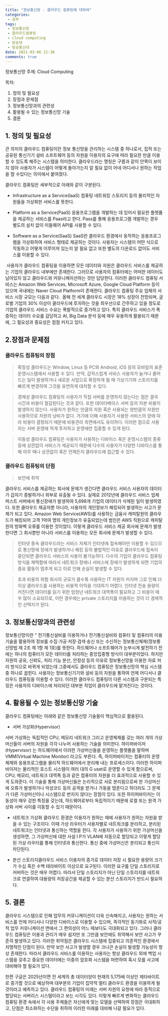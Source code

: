 ```yaml
---
title: "정보통신망 - 클라우드 컴퓨팅에 대하여"
categories:
 - 공부
tags:
 - 정보통신망
 - 클라우드컴퓨팅
 - cloud computing
 - 방송대
 - 방송통신대
date: 2021-03-06 21:30
comments: true 
---
```


정보통신망 주제: Cloud Computing 
 
목차: 
 
1. 정의 및 필요성  
2. 장점과 문제점 
3. 정보통신망과의 관련성 
4. 활용될 수 있는 정보통신망 기술 
5. 결론  


## 1. 정의 및 필요성

큰 의미의 클라우드 컴퓨팅이란 정보 통신망을 관리하는 시스템 중 하나로서, 집적 또는 공유된 통신기기 설비 소프트웨어 등의 자원을 이용자의 요구에 따라 필요한 만큼 이용할 수 있도록 해주는 시스템을 의미한다. 클라우드라는 명칭은 구름과 같이 안쪽이 보이지 않아 사용자가 시스템이 어떻게 돌아가는지 알 필요 없이 어네 어디서나 원하는 작업을 할 수있다는 의미에서 붙여졌다.

클라우드 컴퓨팅은 세부적으로 아래와 같이 구분된다. 

- Infrastructure as a Service(IaaS) 
컴퓨팅 네트워킹 스토리지 등의 물리적인 자원들을 가상화한 서비스를 뜻한다.

- Platform as a Service(PaaS) 
응용프로그램을 개발하는 데 있어서 필요한 플랫폼을 제공하는 서비스를 Paas라고 한다. Pass를 통해 응용프로그램 개발하는 경우 별도의 설치 없이 미들웨어 API를 사용할 수 있다.

- Software as a Service(SaaS) 
SaaS란 클라우드 환경에서 동작하는 응용프로그램을 가상화하여 서비스 형태로 제공하는 것이다. 사용자는 시스템이 어떤 식으로 작동하고 어떻게 이루어져 있는지 알 필요 없고 또한 별도의 다운로드 없이도 서비스를 이용할 수 있다. 

<img>
사용자가 클라우드 컴퓨팅을 이용하면 모든 데이터와 자원은 클라우드 서비스를 제공하는 기업의 클라우드 내부에만 존재한다. 그러므로 사용자의 컴퓨터에는 어떠한 데이터도 남아있지 않고 클라우드와 커뮤니케이션하는 것만 담당한다. 이러한 클라우드 컴퓨팅 서비스는 Amazon Web Services, Microsoft Azure, Google Cloud Platform 등이 있으며 국내에는 Naver Cloud Platform이 존재한다. 클라우드 컴퓨팅 주요 업체의 서비스 시장 규모는 다음과 같다. 

<img>
올해 전 세계 클라우드 시장은 18% 성장이 전망되며, 글로벌 기업의 30% 이상이 클라우드에 투자하는 것을 최우선으로 간주하고 있을 정도로 기업의 클라우드 서비스 수요는 폭발적으로 증가하고 있다. 특히 클라우드 서비스가 폭증하는 데이터 수요를 감당하고 AI, Big Data 분석 등에 매우 유용하게 활용되기 때문에, 그 필요성과 중요성은 점점 커지고 있다. 

## 2.장점과 문제점

### 클라우드 컴퓨팅의 장점

> 확장성 
클라우드는 Window, Linux 등 PC와 Android, iOS 등의 모바일의 표준 운영시스템에서 사용할 수 있다. 만약, 갑작스럽게 서비스 사용자가 늘거나 줄어드는 일이 발생하거나 새로운 사업으로 확장하게 될 때 기상기기와 스토리지를 빠르게 변경하여 그것을 유연하게 대처할 수 있다. 

> 경제성 
클라우드 컴퓨팅의 사용자가 직접 서버를 운영하지 않는다는 점은 결국 시간과 비용이 절감된다는 것과 같다. 또한 데이터베이스 서버 등의 자본 비용이 발생하지 않는다. 사용자가 원하는 만큼의 자원 혹은 사용되는 양만큼의 자원만 사용하므로 자원의 낭비가 없다. 거기에 더해 사용자가 사용한 서비스의 양에 따라 비용이 결정되기 때문에 비용관리 측면에서도 유리하다. 이러한 점으로 사용자는 서버 운영에 적게 투자하고 운영에만 집중할 수 있게 된다.

> 이동성 
클라우드 컴퓨팅은 사용자가 사용하는 디바이스 혹은 운영시스템의 종류 등에 상관없이 서비스가 제공되기 때문에 다수의 사용자가 다양한 디바이스를 통해 아무 때나 상관없이 혹은 언제든지 클라우드에 접근할 수 있다. 

### 클라우드 컴퓨팅의 단점

> 보안에 취약 

클라우드 서비스를 제공하는 회사에 문제가 생긴다면 클라우드 서비스 사용자의 데이터가 갑자기 증발하거나 외부로 유출될 수 있다. 실제로 2012년에 클라우드 서비스 업체 퍼스트 서버에서 통신장애가 발생하여 5,698개 기업의 데이터가 삭제된 일이 발생하였다. 또한 클라우드 제공자뿐 아니라, 사용자의 개인정보가 해킹되어 발생하는 사고가 문제가 되고 있다. Amazon Web Service(AWS)를 사용하는 금융사 캐피탈원의 클라우드가 해킹되어 고객 1억여 명의 개인정보가 유출되었는데 범인은 AWS 직원으로 캐피탈원의 방화벽 오류를 이용한 것이었다. 이렇게 클라우드 서비스 제공 회사에 문제가 발생한다면 그 회사뿐만 아니라 서비스를 이용하는 모든 회사에 문제가 발생할 수 있다.

> 인터넷 종속 
클라우드라는 서비스 자체가 인터넷에 접속해야만 이용할 수 있으므로 통신망에 
장애가 발생하거나 해킹 등의 불법적인 이유로 클라우드에 접속이 중단되면 클라우드 서비스의 사용이 불가능하다. 다수의 기업이 클라우드 컴퓨팅 방식을 채택함에 따라서 네트워크 장애나 서비스에 장애가 발생하게 되면 기업의 중요 
활동이 멈추게 되고 이로 인해 손실이 발생할 수 있다.

> 초과 비용의 위험 
회사의 규모가 클수록 사용하는 IT 자원이 커지며 그로 인해 더이상 클라우드를 사용하는 비용적 이익을 기대하기 어렵다. 인터넷 전송 용량이 커진다면 데이터를 읽기 위한 엄청난 네트워크 대역폭이 필요하고 그 비용이 매우 많이 소요되므로, 
이런 경우에는 private 스토리지를 이용하는 것이 더 경제적인 선택지가 된다. 

## 3. 정보통신망과의 관련성

정보통신망이란 “ 전기통신설비를 이용하거나 전기통신설비와 컴퓨터 및 컴퓨터의 이용기술을 활용하여 정보를 수집·가공·저장·검색·송신 또는 수신하는 정보통신체제(정보통신망법 제 2조 제 1항 제 1호)를 뜻한다. 하드웨어나 소프트웨어가 눈부시게 발전하기 전에는 하나의 컴퓨터가 모든 데이터를 처리하는 중앙집중형 방식이 대부분이었다. 하지만 자원의 공유, 신뢰도, 처리 기능 분산, 안정성 등의 이유로 정보통신망을 이용한 자료 처리 방식으로 바뀌게 되었는데 그중에서도 클라우드 컴퓨팅은 정보통신망의 핵심 시스템 중 하나로 꼽힌다. 사용자는 정보통신기기와 설비 등의 자원을 통하여 언제 어디서나 클라우드 컴퓨팅을 이용할 수 있다. 이러한 클라우드 컴퓨팅이 다른 시스템과 구분되는 특징은 사용자의 디바이스에 처리되던 대부분 작업이 클라우드에 맡겨진다는 것이다. 

## 4. 활용될 수 있는 정보통신망 기술

클라우드 컴퓨팅에는 아래와 같은 정보통신망 기술들이 핵심적으로 활용된다.

- 서버 가상화(Hypervisor)

서버 가상화는 독립적인 CPU, 메모리 네트워크 그리고 운영체제를 갖는 여러 개의 가상머신들이 서버의 자원을 각각 나누어 사용하는 기술을 의미한다. 하이퍼바이저(Hypervisor) 는 하드웨어에서 이러한 가상머신들을 운영하는 플랫폼을 말하며 VMM(Virtual Machine Monitor) 라고도 부른다. 즉, 하이퍼바이저는 컴퓨터의 운영체제와 응용프로그램을 물리적 하드웨어에서 분리해 내는 프로세스이다. 이러한 하이퍼바이저는 물리적인 호스트 시스템이 여러 대의 G uset로 운영할 수 있게 함으로써, CPU, 메모리, 네트워크 대역폭 등과 같은 컴퓨터의 자원을 더 효과적으로 사용할 수 있게 도와준다. 이 기술을 통해 가상머신들은 논리적으로 서로 분리됨으로써 한 가상머신에 오류가 발생하거나 악성코드 등의 공격을 받거나 가동을 멈춘다고 하더라도 그 문제가 다른 가상머신이나 시스템으로 번지지 않다는 장점이 있다. 또한 하이퍼바이저는 이동성이 매우 강한 특징을 갖는데, 하드웨어로부터 독립적이기 때문에 로컬 또는 원격 가상화 서버 사이를 이동할 수 있기 때문이다. 

- 네트워크 가상화 
클라우드 환경은 이용자가 원하는 때에 사용자가 원하는 자원을 받을 수 있는 구조이다. 이때 가상 라우터가 사용자별로 네트워크를 분리하고, 분리된 네트워크는 인터넷과 통신하는 역할을 한다. 각 사용자가 사용하기 위한 가상머신을 생성하면, 그 가상머신에 대한 사설 I P가 VLAN에 자동으로 할당되고 이렇게 할당된 가상 라우터를 통해 인터넷과 통신한다. 통신 중에 가상머신은 분리되고 통신이 차단된다.

- 분산 스토리지클라우드 
서비스 이용자의 증가로 데이터 저장 시 필요한 용량의 크기가 수십 혹은 수백 테라바이트 이상으로 요구된다. 이러한 요구를 단일 스토리지로 커버하는 것은 매우 어렵다. 따라서 단일 스토리지가 아닌 단일 스토리지를 네트워크로 연결하여 대용량의 저장공간을 제공할 수 있는 분산 스토리지가 반드시 필요하다.

## 5. 결론

클라우드 시스템으로 인해 업무의 커뮤니케이션이 더욱 신속해지고, 사용자는
원하는 서비스를 언제 어디서나 다양한 디바이스로 이용할 수 있으며, 즉각적인 동기화로 사적/공적 업무 커뮤니케이션 면에서 그 편의성이 어느 때보다도 극대화되고 있다. 그러나 클라우드 컴퓨팅은 이용과 관리가 매우 쉽지만 또 그만큼 보안에도 취약해서 보안 사고가 꾸준히 발생하고 있다. 이러한 취약점은 클라우드 시스템에 집중되고 의존적인 환경에서 치명적인 단점이 된다. 만약 보안 사고가 발생할 경우 크나큰 손실이 발생할 가능성이 항상 존재한다. 따라서 클라우드 서비스를 이용하는 사용자는 항상 클라우드 외에 백업 시스템을 갖추고 중요한 데이터에는 이중의 암호화 시스템을 마련하여 혹시 모를 사고에 대비해야 할 필요가 있다.

한편 구글은 2025년이면 전 세계의 총 데이터양이 현재의 5,175배 이상인 제타바이트로 증가할 것으로 예상하며 대부분의 기업이 집약적 멀티 클라우드 환경을 이용하게 될 것이라고 예측하고 있다. 클라우드 컴퓨팅의 미래는 서버 자원의 요청에 
따라 동적으로 할당되는 서버리스 시스템이라고 보는 시각도 있다. 이렇게 빠르게 변화하는 클라우드 컴퓨팅 환경 속에서 각 사용 주체들은 자신에게 맞는 모델을 선택하여 장점은 극대화하고, 단점은 최소화하는 수단을 취하여 이러한 미래를 대비해 나갈 필요가 있다. 
